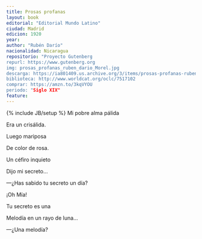 ```yaml
---
title: Prosas profanas
layout: book
editorial: "Editorial Mundo Latino"
ciudad: Madrid
edicion: 1920
year: 
author: "Rubén Darío"
nacionalidad: Nicaragua
repositorio: "Proyecto Gutenberg
repurl: https://www.gutenberg.org
img: prosas_profanas_ruben_dario_Morel.jpg
descarga: https://ia801409.us.archive.org/3/items/prosas-profanas-ruben-dario/Prosas%20profanas%20-%20Rub%C3%A9n%20Dar%C3%ADo.pdf
biblioteca: http://www.worldcat.org/oclc/7517102
comprar: https://amzn.to/3kqVYOU
periodo: "Siglo XIX"
feature: 
---
```

{% include JB/setup %}
Mi pobre alma pálida 
 
Era un crisálida. 
 
Luego mariposa 
 
De color de rosa. 
 
Un céfiro inquieto
 
Dijo mi secreto... 
 
—¿Has sabido tu secreto un día?
 
 ¡Oh Mía! 
 
Tu secreto es una 
 
Melodía en un rayo de luna... 
 
—¿Una melodía?
